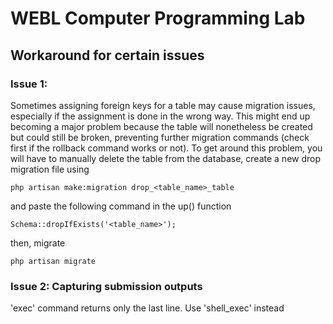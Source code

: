# WEBL Computer Programming Lab

## Workaround for certain issues

### Issue 1:
Sometimes assigning foreign keys for a table may cause migration issues, especially if the assignment is done in the wrong way. This might end up becoming a major problem because the table will nonetheless be created but could still be broken, preventing further migration commands (check first if the rollback command works or not). To get around this problem, you will have to manually delete the table from the database, create a new drop migration file using

```
php artisan make:migration drop_<table_name>_table
```
and paste the following command in the up() function

```
Schema::dropIfExists('<table_name>');
```
then, migrate

```
php artisan migrate
```

### Issue 2: Capturing submission outputs
'exec' command returns only the last line.
Use 'shell_exec' instead
